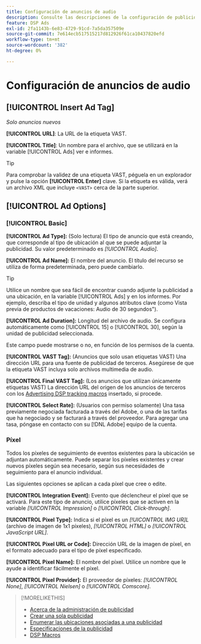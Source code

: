 ```yaml
---
title: Configuración de anuncios de audio
description: Consulte las descripciones de la configuración de publicidad disponible para los anuncios de audio.
feature: DSP Ads
exl-id: 2fa1143b-6e83-4729-91cd-7a5da357509e
source-git-commit: 7e614ecb517515217d812926f61ca10437820efd
workflow-type: tm+mt
source-wordcount: '382'
ht-degree: 0%

---
```


# Configuración de anuncios de audio

## [!UICONTROL Insert Ad Tag]

*Solo anuncios nuevos*

**[!UICONTROL URL]**: La URL de la etiqueta VAST.

**[!UICONTROL Title]**: Un nombre para el archivo, que se utilizará en la variable [!UICONTROL Ads] ver e informes.

>[!TIP]
>
> Para comprobar la validez de una etiqueta VAST, péguela en un explorador y pulse la opción **[!UICONTROL Enter]** clave. Si la etiqueta es válida, verá un archivo XML que incluye `<VAST>` cerca de la parte superior.

## [!UICONTROL Ad Options]

### [!UICONTROL Basic]

**[!UICONTROL Ad Type]:** (Solo lectura) El tipo de anuncio que está creando, que corresponde al tipo de ubicación al que se puede adjuntar la publicidad. Su valor predeterminado es *[!UICONTROL Audio]*.

**[!UICONTROL Ad Name]:** El nombre del anuncio. El título del recurso se utiliza de forma predeterminada, pero puede cambiarlo.

>[!TIP]
>
> Utilice un nombre que sea fácil de encontrar cuando adjunte la publicidad a una ubicación, en la variable [!UICONTROL Ads] y en los informes. Por ejemplo, describa el tipo de unidad y algunos atributos clave (como Vista previa de productos de vacaciones: Audio de 30 segundos&quot;).

**[!UICONTROL Ad Duration]:** Longitud del archivo de audio. Se configura automáticamente como [!UICONTROL 15] o [!UICONTROL 30], según la unidad de publicidad seleccionada.

Este campo puede mostrarse o no, en función de los permisos de la cuenta.

**[!UICONTROL VAST Tag]:** (Anuncios que solo usan etiquetas VAST) Una dirección URL para una fuente de publicidad de terceros. Asegúrese de que la etiqueta VAST incluya solo archivos multimedia de audio.

**[!UICONTROL Final VAST Tag]:** (Los anuncios que utilizan únicamente etiquetas VAST) La dirección URL del origen de los anuncios de terceros con los [Advertising DSP tracking macros](/help/dsp/campaign-management/macros.md) insertado, si procede.

**[!UICONTROL Select Rate]:** (Usuarios con permiso solamente) Una tasa previamente negociada facturada a través del Adobe, o una de las tarifas que ha negociado y se facturará a través del proveedor. Para agregar una tasa, póngase en contacto con su [!DNL Adobe] equipo de la cuenta.

### Píxel

Todos los píxeles de seguimiento de eventos existentes para la ubicación se adjuntan automáticamente. Puede separar los píxeles existentes y crear nuevos píxeles según sea necesario, según sus necesidades de seguimiento para el anuncio individual.

Las siguientes opciones se aplican a cada píxel que cree o edite.

**[!UICONTROL Integration Event]:** Evento que déclencheur el píxel que se activará. Para este tipo de anuncio, utilice píxeles que se activen en la variable *[!UICONTROL Impression]* o *[!UICONTROL Click-through]*.

**[!UICONTROL Pixel Type]:** Indica si el píxel es un *[!UICONTROL IMG UR]L* (archivo de imagen de 1x1 píxeles), *[!UICONTROL HTML]* o *[!UICONTROL JavaScript URL]*.

**[!UICONTROL Pixel URL or Code]:** Dirección URL de la imagen de píxel, en el formato adecuado para el tipo de píxel especificado.

**[!UICONTROL Pixel Name]:** El nombre del píxel. Utilice un nombre que le ayude a identificar fácilmente el píxel.

**[!UICONTROL Pixel Provider]:** El proveedor de píxeles: *[!UICONTROL None]*, *[!UICONTROL Nielsen]* o *[!UICONTROL Comscore]*.

>[!MORELIKETHIS]
>
>* [Acerca de la administración de publicidad](ad-about.md)
>* [Crear una sola publicidad](ad-create.md)
>* [Enumerar las ubicaciones asociadas a una publicidad](/help/dsp/campaign-management/ads/ad-list-placements.md)
>* [Especificaciones de la publicidad](ad-specs.md)
>* [DSP Macros](/help/dsp/campaign-management/macros.md)

